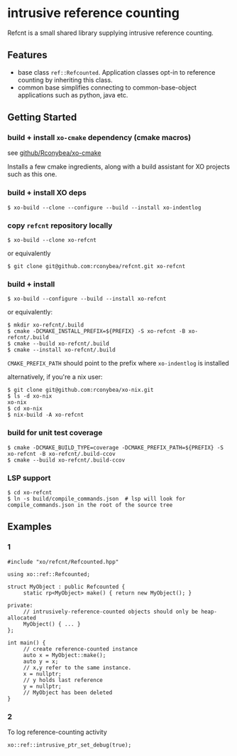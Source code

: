 # intrusive reference counting

Refcnt is a small shared library supplying intrusive reference counting.

## Features

- base class `ref::Refcounted`.
  Application classes opt-in to reference counting by inheriting this class.
- common base simplifies connecting to common-base-object applications such as python, java etc.

## Getting Started

### build + install `xo-cmake` dependency (cmake macros)

see [github/Rconybea/xo-cmake](https://github.com/Rconybea/xo-cmake)

Installs a few cmake ingredients,  along with a build assistant for XO projects such as this one.

### build + install XO deps
```
$ xo-build --clone --configure --build --install xo-indentlog
```

### copy `refcnt` repository locally
```
$ xo-build --clone xo-refcnt
```

or equivalently
```
$ git clone git@github.com:rconybea/refcnt.git xo-refcnt
```

### build + install
```
$ xo-build --configure --build --install xo-refcnt
```

or equivalently:
```
$ mkdir xo-refcnt/.build
$ cmake -DCMAKE_INSTALL_PREFIX=${PREFIX} -S xo-refcnt -B xo-refcnt/.build
$ cmake --build xo-refcnt/.build
$ cmake --install xo-refcnt/.build
```

`CMAKE_PREFIX_PATH` should point to the prefix where `xo-indentlog` is installed

alternatively,  if you're a nix user:
```
$ git clone git@github.com:rconybea/xo-nix.git
$ ls -d xo-nix
xo-nix
$ cd xo-nix
$ nix-build -A xo-refcnt
```

### build for unit test coverage
```
$ cmake -DCMAKE_BUILD_TYPE=coverage -DCMAKE_PREFIX_PATH=${PREFIX} -S xo-refcnt -B xo-refcnt/.build-ccov
$ cmake --build xo-refcnt/.build-ccov
```

### LSP support
```
$ cd xo-refcnt
$ ln -s build/compile_commands.json  # lsp will look for compile_commands.json in the root of the source tree
```

## Examples

### 1
```
#include "xo/refcnt/Refcounted.hpp"

using xo::ref::Refcounted;

struct MyObject : public Refcounted {
     static rp<MyObject> make() { return new MyObject(); }

private:
     // intrusively-reference-counted objects should only be heap-allocated
     MyObject() { ... }
};

int main() {
     // create reference-counted instance
     auto x = MyObject::make();
     auto y = x;
     // x,y refer to the same instance.
     x = nullptr;
     // y holds last reference
     y = nullptr;
     // MyObject has been deleted
}
```

### 2

To log reference-counting activity

```
xo::ref::intrusive_ptr_set_debug(true);
```

